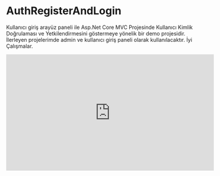 # AuthRegisterAndLogin
Kullanıcı giriş arayüz paneli ile Asp.Net Core MVC Projesinde Kullanıcı Kimlik Doğrulaması ve Yetkilendirmesini göstermeye yönelik bir demo projesidir. İlerleyen projelerimde admin ve kullanıcı giriş paneli olarak kullanılacaktır. İyi Çalışmalar.



<iframe width="560" height="315" src="https://www.youtube.com/embed/TJDD-VCdSAU?si=HPPIRux8Zm72Yujr" title="YouTube video player" frameborder="0" allow="accelerometer; autoplay; clipboard-write; encrypted-media; gyroscope; picture-in-picture; web-share" allowfullscreen></iframe>
